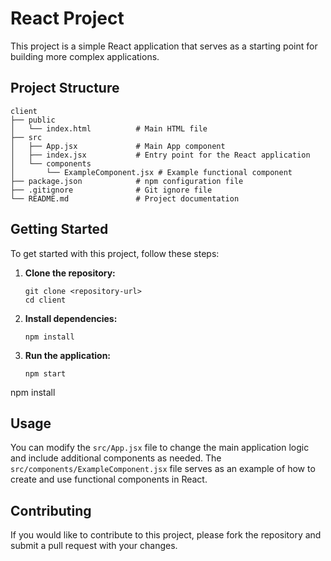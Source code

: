 # React Project

This project is a simple React application that serves as a starting point for building more complex applications.

## Project Structure

```
client
├── public
│   └── index.html          # Main HTML file
├── src
│   ├── App.jsx             # Main App component
│   ├── index.jsx           # Entry point for the React application
│   └── components
│       └── ExampleComponent.jsx # Example functional component
├── package.json            # npm configuration file
├── .gitignore              # Git ignore file
└── README.md               # Project documentation
```

## Getting Started

To get started with this project, follow these steps:

1. **Clone the repository:**
   ```
   git clone <repository-url>
   cd client
   ```

2. **Install dependencies:**
   ```
   npm install
   ```

3. **Run the application:**
   ```
   npm start
   ```

npm install

## Usage

You can modify the `src/App.jsx` file to change the main application logic and include additional components as needed. The `src/components/ExampleComponent.jsx` file serves as an example of how to create and use functional components in React.

## Contributing

If you would like to contribute to this project, please fork the repository and submit a pull request with your changes.